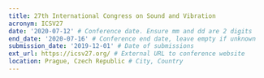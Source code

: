 ```yaml
---
title: 27th International Congress on Sound and Vibration 
acronym: ICSV27
date: '2020-07-12' # Conference date. Ensure mm and dd are 2 digits
end_date: '2020-07-16' # Conference end date, leave empty if unknown
submission_date: '2019-12-01' # Date of submissions
ext_url: https://icsv27.org/ # External URL to conference website
location: Prague, Czech Republic # City, Country
---
```

